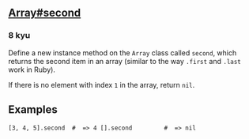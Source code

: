 <h2><a href=https://www.codewars.com/kata/536c6f2349aa8b16520002e0/train/ruby target="_blank">Array#second</a></h2><h3>8 kyu</h3><p>Define a new instance method on the <code>Array</code> class called <code>second</code>, which returns the second item in an array (similar to the way <code>.first</code> and <code>.last</code> work in Ruby).</p><p>If there is no element with index <code>1</code> in the array, return <code>nil</code>.</p><h2 id="examples">Examples</h2><pre><code class="language-ruby">[<span class="cm-number">3</span>, <span class="cm-number">4</span>, <span class="cm-number">5</span>]<span class="cm-operator">.</span><span class="cm-property">second</span>  <span class="cm-comment">#  =&gt; 4 </span>[]<span class="cm-operator">.</span><span class="cm-property">second</span>         <span class="cm-comment">#  =&gt; nil</span></code></pre>